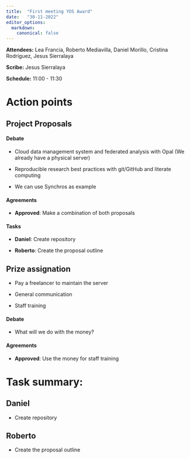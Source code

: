 ```yaml
---
title:  "First meeting YOS Award"
date:   "30-11-2022"
editor_options:
  markdown:
    canonical: false
---
```


**Attendees:** Lea Francia, Roberto Mediavilla, Daniel Morillo,
Cristina Rodríguez, Jesus Sierralaya

**Scribe:** Jesus Sierralaya

**Schedule:** 11:00 - 11:30 

# Action points

## Project Proposals

#### Debate 

-   Cloud data management system and federated analysis with Opal (We already have a physical server)

-   Reproducible research best practices with git/GitHub and literate computing

-   We can use Synchros as example

#### Agreements 

-   **Approved**: Make a combination of both proposals

#### Tasks

- **Daniel**: Create repository

- **Roberto**: Create the proposal outline

##   Prize assignation

-   Pay a freelancer to maintain the server

-   General communication

-   Staff training

#### Debate 

- What will we do with the money?

#### Agreements 

-   **Approved**: Use the money for staff training

# **Task summary:**

## Daniel 

- Create repository

## Roberto

- Create the proposal outline
